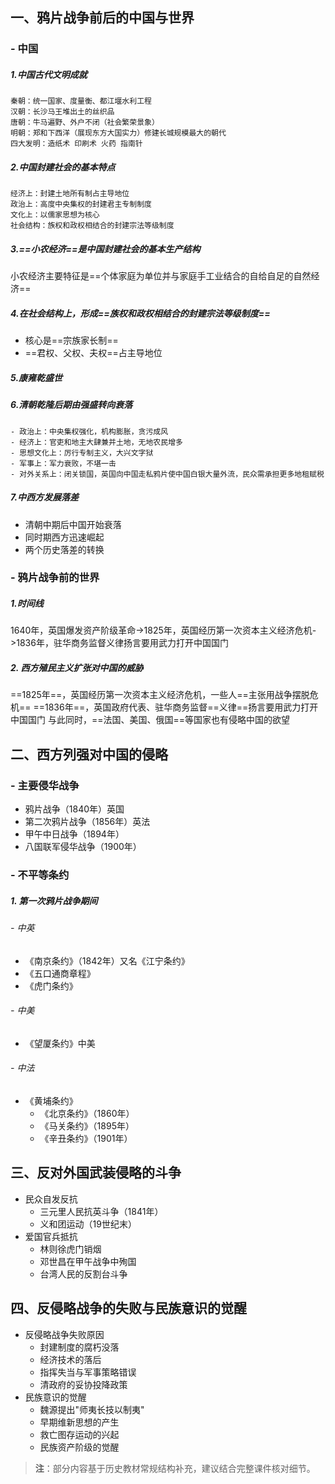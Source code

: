 

## 一、鸦片战争前后的中国与世界
### - 中国
##### 1.中国古代文明成就
	秦朝：统一国家、度量衡、都江堰水利工程
	汉朝：长沙马王堆出土的丝织品
	唐朝：牛马遍野、外户不闭（社会繁荣景象）
	明朝：郑和下西洋（展现东方大国实力）修建长城规模最大的朝代
	四大发明：造纸术 印刷术 火药 指南针
##### 2.中国封建社会的基本特点
	经济上：封建土地所有制占主导地位
	政治上：高度中央集权的封建君主专制制度
	文化上：以儒家思想为核心
	社会结构：族权和政权相结合的封建宗法等级制度

##### 3.==小农经济==是中国封建社会的基本生产结构
小农经济主要特征是==个体家庭为单位并与家庭手工业结合的自给自足的自然经济==
##### 4.在社会结构上，形成==族权和政权相结合的封建宗法等级制度==
  - 核心是==宗族家长制==
  - ==君权、父权、夫权==占主导地位
##### 5.康雍乾盛世
##### 6.清朝乾隆后期由强盛转向衰落
	- 政治上：中央集权强化，机构膨胀，贪污成风
	- 经济上：官吏和地主大肆兼并土地，无地农民增多
	- 思想文化上：厉行专制主义，大兴文字狱
	- 军事上：军力衰败，不堪一击
	- 对外关系上：闭关锁国，英国向中国走私鸦片使中国白银大量外流，民众需承担更多地租赋税

##### 7.中西方发展落差
  - 清朝中期后中国开始衰落
  - 同时期西方迅速崛起
  - 两个历史落差的转换

### - 鸦片战争前的世界
##### 1.时间线
1640年，英国爆发资产阶级革命->1825年，英国经历第一次资本主义经济危机->1836年，驻华商务监督义律扬言要用武力打开中国国门
##### 2. 西方殖民主义扩张对中国的威胁
==1825年==，英国经历第一次资本主义经济危机，一些人==主张用战争摆脱危机==
==1836年==，英国政府代表、驻华商务监督==义律==扬言要用武力打开中国国门
与此同时，==法国、美国、俄国==等国家也有侵略中国的欲望
## 二、西方列强对中国的侵略
### - 主要侵华战争
  - 鸦片战争（1840年）英国
  - 第二次鸦片战争（1856年）英法
  - 甲午中日战争（1894年）
  - 八国联军侵华战争（1900年）
### - 不平等条约
##### 1. 第一次鸦片战争期间
###### - 中英
  - 《南京条约》（1842年）又名《江宁条约》
  - 《五口通商章程》
  - 《虎门条约》
###### - 中美
  - 《望厦条约》中美
###### - 中法
- 《黄埔条约》
  - 《北京条约》（1860年）
  - 《马关条约》（1895年）
  - 《辛丑条约》（1901年）

## 三、反对外国武装侵略的斗争
- 民众自发反抗
  - 三元里人民抗英斗争（1841年）
  - 义和团运动（19世纪末）
- 爱国官兵抵抗
  - 林则徐虎门销烟
  - 邓世昌在甲午战争中殉国
  - 台湾人民的反割台斗争

## 四、反侵略战争的失败与民族意识的觉醒
- 反侵略战争失败原因
  - 封建制度的腐朽没落
  - 经济技术的落后
  - 指挥失当与军事策略错误
  - 清政府的妥协投降政策
- 民族意识的觉醒
  - 魏源提出"师夷长技以制夷"
  - 早期维新思想的产生
  - 救亡图存运动的兴起
  - 民族资产阶级的觉醒

> **注**：部分内容基于历史教材常规结构补充，建议结合完整课件核对细节。